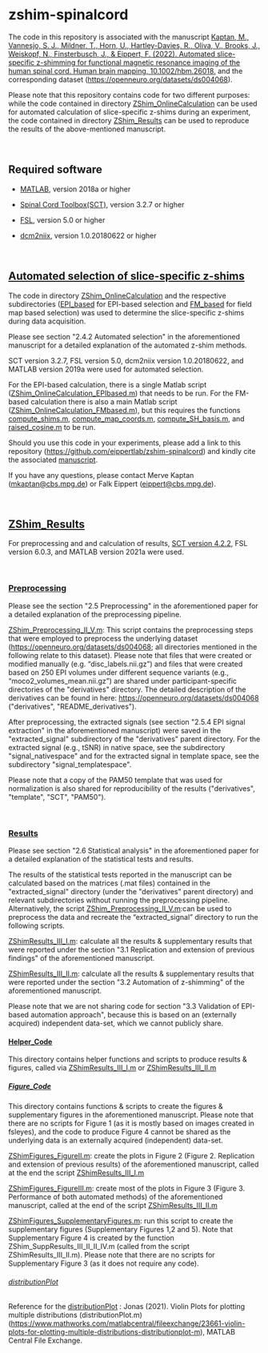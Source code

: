 # zshim-spinalcord 

The code in this repository is associated with the manuscript [Kaptan, M., Vannesjo, S. J., Mildner, T., Horn, U., Hartley-Davies, R., Oliva, V., Brooks, J., Weiskopf, N., Finsterbusch, J., & Eippert, F. (2022). Automated slice-specific z-shimming for functional magnetic resonance imaging of the human spinal cord. Human brain mapping, 10.1002/hbm.26018.](https://doi.org/10.1002/hbm.26018) and the corresponding dataset (https://openneuro.org/datasets/ds004068).

Please note that this repository contains code for two different purposes: while the code contained in directory [ZShim_OnlineCalculation](https://github.com/eippertlab/zshim-spinalcord/tree/main/ZShim_OnlineCalculation) can be used for automated calculation of slice-specific z-shims during an experiment, the code contained in directory [ZShim_Results](https://github.com/eippertlab/zshim-spinalcord/tree/main/ZShim_Results) can be used to reproduce the results of the above-mentioned manuscript.
<p>&nbsp;</p>

## Required software
- [MATLAB](https://www.mathworks.com/products/matlab.html), version 2018a or higher

- [Spinal Cord Toolbox(SCT)](https://spinalcordtoolbox.com/en/latest/), version 3.2.7 or higher

- [FSL](https://fsl.fmrib.ox.ac.uk/fsl/fslwiki), version 5.0 or higher

- [dcm2niix](https://github.com/rordenlab/dcm2niix), version 1.0.20180622 or higher
<p>&nbsp;</p>

## [Automated selection of slice-specific z-shims](https://github.com/eippertlab/zshim-spinalcord/tree/main/ZShim_OnlineCalculation)
The code in directory [ZShim_OnlineCalculation](https://github.com/eippertlab/zshim-spinalcord/tree/main/ZShim_OnlineCalculation) and the respective subdirectories ([EPI_based](https://github.com/eippertlab/zshim-spinalcord/tree/main/ZShim_OnlineCalculation/EPI_based) for EPI-based selection and [FM_based](https://github.com/eippertlab/zshim-spinalcord/tree/main/ZShim_OnlineCalculation/FM_based) for field map based selection) was used to determine the slice-specific z-shims during data acquisition.

Please see section "2.4.2 Automated selection" in the aforementioned manuscript for a detailed explanation of the automated z-shim methods.

SCT version 3.2.7, FSL version 5.0, dcm2niix version 1.0.20180622, and MATLAB version 2019a were used for automated selection.

For the EPI-based calculation, there is a single Matlab script ([ZShim_OnlineCalculation_EPIbased.m](https://github.com/eippertlab/zshim-spinalcord/blob/main/ZShim_OnlineCalculation/EPI_based/ZShimOnlineCalculation_EPIbased.m)) that needs to be run. For the FM-based calculation there is also a main Matlab script ([ZShim_OnlineCalculation_FMbased.m](https://github.com/eippertlab/zshim-spinalcord/blob/main/ZShim_OnlineCalculation/FM_based/ZShimOnlineCalculation_FMbased.m)), but this requires the functions [compute_shims.m](https://github.com/eippertlab/zshim-spinalcord/blob/main/ZShim_OnlineCalculation/FM_based/compute_shims.m), [compute_map_coords.m](https://github.com/eippertlab/zshim-spinalcord/blob/main/ZShim_OnlineCalculation/FM_based/compute_map_coords.m), [compute_SH_basis.m](https://github.com/eippertlab/zshim-spinalcord/blob/main/ZShim_OnlineCalculation/FM_based/compute_SH_basis.m), and [raised_cosine.m](https://github.com/eippertlab/zshim-spinalcord/blob/main/ZShim_OnlineCalculation/FM_based/raised_cosine.m) to be run.

Should you use this code in your experiments, please add a link to this repository (https://github.com/eippertlab/zshim-spinalcord) and kindly cite the associated [manuscript](https://www.biorxiv.org/content/10.1101/2021.07.27.454049v1).

If you have any questions, please contact Merve Kaptan (mkaptan@cbs.mpg.de) or Falk Eippert (eippert@cbs.mpg.de).
<p>&nbsp;</p>

## [ZShim_Results](https://github.com/eippertlab/zshim-spinalcord/tree/main/ZShim_Results)
For preprocessing and and calculation of results, [SCT version 4.2.2](https://github.com/spinalcordtoolbox/spinalcordtoolbox/releases/tag/4.2.2), FSL version 6.0.3, and MATLAB version 2021a were used.
<p>&nbsp;</p>

### [Preprocessing](https://github.com/eippertlab/zshim-spinalcord/tree/main/ZShim_Results/Step1_Preprocessing)
Please see the section "2.5 Preprocessing" in the aforementioned paper for a detailed explanation of the preprocessing pipeline. 

[ZShim_Preprocessing_II_V.m](https://github.com/eippertlab/zshim-spinalcord/blob/main/ZShim_Results/Step1_Preprocessing/ZShim_Preprocessing_II_V.m): This script contains the preprocessing steps that were employed to preprocess the underlying dataset (https://openneuro.org/datasets/ds004068; all directories mentioned in the following relate to this dataset).
Please note that files that were created or modified manually (e.g. “disc_labels.nii.gz”) and files that were created based on 250 EPI volumes under different sequence variants (e.g., “moco2_volumes_mean.nii.gz”) are shared under participant-specific directories of the "derivatives" directory. The detailed description of the derivatives can be found in here: https://openneuro.org/datasets/ds004068 ("derivatives", "README_derivatives"). 

After preprocessing, the extracted signals (see section "2.5.4 EPI signal extraction" in the aforementioned manuscript) were saved in the "extracted_signal" subdirectory of the "derivatives" parent directory. For the extracted signal (e.g., tSNR) in native space, see the subdirectory "signal_nativespace" and for the extracted signal in template space, see the subdirectory "signal_templatespace". 

Please note that a copy of the PAM50 template that was used for normalization is also shared for reproducibility of the results ("derivatives", "template", "SCT", "PAM50").
<p>&nbsp;</p>

### [Results](https://github.com/eippertlab/zshim-spinalcord/tree/main/ZShim_Results/Step2_CalculateResults)

Please see section "2.6 Statistical analysis" in the aforementioned paper for a detailed explanation of the statistical tests and results. 

The results of the statistical tests reported in the manuscript can be calculated based on the matrices (.mat files) contained in the "extracted_signal" directory (under the "derivatives" parent directory) and relevant subdirectories without running the preprocessing pipeline. Alternatively, the script [ZShim_Preprocessing_II_V.m](https://github.com/eippertlab/zshim-spinalcord/blob/main/ZShim_Results/Step1_Preprocessing/ZShim_Preprocessing_II_V.m):can be used to preprocess the data and recreate the “extracted_signal” directory to run the following scripts.

[ZShimResults_III_I.m](https://github.com/eippertlab/zshim-spinalcord/blob/main/ZShim_Results/Step2_CalculateResults/ZShimResults_III_I.m): calculate all the results & supplementary results that were reported under the section "3.1 Replication and extension of previous findings" of the aforementioned manuscript.

[ZShimResults_III_II.m](https://github.com/eippertlab/zshim-spinalcord/blob/main/ZShim_Results/Step2_CalculateResults/ZShimResults_III_II.m): calculate all the results & supplementary results that were reported under the section "3.2 Automation of z-shimming" of the aforementioned manuscript.

Please note that we are not sharing code for section "3.3 Validation of EPI-based automation approach", because this is based on an (externally acquired) independent data-set, which we cannot publicly share.


#### [Helper_Code](https://github.com/eippertlab/zshim-spinalcord/tree/main/ZShim_Results/Step2_CalculateResults/Helper_Code)
This directory contains helper functions and scripts to produce results & figures, called via [ZShimResults_III_I.m](https://github.com/eippertlab/zshim-spinalcord/blob/main/ZShim_Results/Step2_CalculateResults/ZShimResults_III_I.m) or [ZShimResults_III_II.m](https://github.com/eippertlab/zshim-spinalcord/blob/main/ZShim_Results/Step2_CalculateResults/ZShimResults_III_II.m)


##### [Figure_Code](https://github.com/eippertlab/zshim-spinalcord/tree/main/ZShim_Results/Step2_CalculateResults/Helper_Code/Figure_Code)
This directory contains functions & scripts to create the figures & supplementary figures in the aforementioned manuscript. Please note that there are no scripts for Figure 1 (as it is mostly based on images created in fsleyes), and the code to produce Figure 4 cannot be shared as the underlying data is an externally acquired (independent) data-set.

[ZShimFigures_FigureII.m](https://github.com/eippertlab/zshim-spinalcord/blob/main/ZShim_Results/Step2_CalculateResults/Helper_Code/Figure_Code/ZShim_Figures_FigureII.m): create the plots in Figure 2 (Figure 2. Replication and extension of previous results) of the aforementioned manuscript, called at the end the script [ZShimResults_III_I.m](https://github.com/eippertlab/zshim-spinalcord/blob/main/ZShim_Results/Step2_CalculateResults/ZShimResults_III_I.m)

[ZShimFigures_FigureIII.m](https://github.com/eippertlab/zshim-spinalcord/blob/main/ZShim_Results/Step2_CalculateResults/Helper_Code/Figure_Code/ZShim_Figures_FigureIII.m): create most of the plots in Figure 3 (Figure 3. Performance of both automated methods) of the aforementioned manuscript, called at the end of the script [ZShimResults_III_II.m](https://github.com/eippertlab/zshim-spinalcord/blob/main/ZShim_Results/Step2_CalculateResults/ZShimResults_III_II.m)

[ZShimFigures_SupplementaryFigures.m](https://github.com/eippertlab/zshim-spinalcord/blob/main/ZShim_Results/Step2_CalculateResults/Helper_Code/Figure_Code/ZShim_Figures_SupplementaryFigures.m): run this script to create the supplementary figures (Supplementary Figures 1,2 and 5). Note that Supplementary Figure 4 is created by the function ZShim_SuppResults_III_II_II_IV.m (called from the script ZShimResults_III_II.m). Please note that there are no scripts for Supplementary Figure 3 (as it does not require any code).


###### [distributionPlot](https://github.com/eippertlab/zshim-spinalcord/tree/main/ZShim_Results/Step2_CalculateResults/Helper_Code/Figure_Code/distributionPlot)
Reference for the [distributionPlot](https://github.com/eippertlab/zshim-spinalcord/tree/main/ZShim_Results/Step2_CalculateResults/Helper_Code/Figure_Code/distributionPlot/distributionPlot) :
Jonas (2021). Violin Plots for plotting multiple distributions (distributionPlot.m) (https://www.mathworks.com/matlabcentral/fileexchange/23661-violin-plots-for-plotting-multiple-distributions-distributionplot-m), MATLAB Central File Exchange. 


